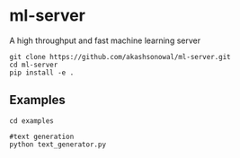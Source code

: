 # ml-server

A high throughput and fast machine learning server

```
git clone https://github.com/akashsonowal/ml-server.git
cd ml-server
pip install -e .
```

## Examples
```
cd examples

#text generation
python text_generator.py
```
